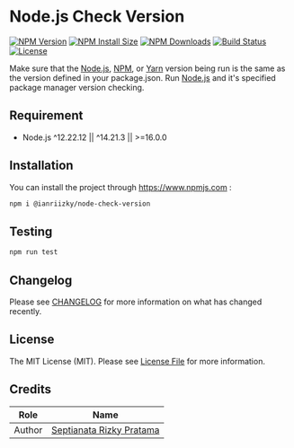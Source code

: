 # Node.js Check Version

[![NPM Version][npm-package-image]][npm-package-url]
[![NPM Install Size][npm-install-size-image]][npm-install-size-url]
[![NPM Downloads][npm-downloads-image]][npm-downloads-url]
[![Build Status][build-status-image]][build-status-url]
[![License][license-image]][license-url]

Make sure that the [Node.js][node-url], [NPM][npm-url], or [Yarn][yarn-url] version being run is the same as the version defined in your package.json.
Run [Node.js](http://nodejs.org) and it's specified package manager version checking.

## Requirement

- Node.js ^12.22.12 || ^14.21.3 || >=16.0.0

## Installation

You can install the project through <https://www.npmjs.com> :

```bash
npm i @ianriizky/node-check-version
```

## Testing

```bash
npm run test
```

## Changelog

Please see [CHANGELOG](CHANGELOG.md) for more information on what has changed recently.

## License

The MIT License (MIT). Please see [License File](LICENSE.md) for more information.

## Credits

| Role   | Name                                                     |
| ------ | -------------------------------------------------------- |
| Author | [Septianata Rizky Pratama](https://github.com/ianriizky) |

[npm-downloads-image]: https://badgen.net/npm/dm/@ianriizky/node-check-version
[npm-downloads-url]: https://npmcharts.com/compare/@ianriizky/node-check-version?minimal=true
[npm-install-size-image]: https://badgen.net/packagephobia/install/@ianriizky/node-check-version
[npm-install-size-url]: https://packagephobia.com/result?p=@ianriizky/node-check-version
[npm-package-url]: https://npmjs.org/package/@ianriizky/node-check-version
[npm-package-image]: https://badgen.net/npm/v/@ianriizky/node-check-version
[build-status-image]: https://github.com/ianriizky/node-checking-version/actions/workflows/test.yml/badge.svg
[build-status-url]: https://github.com/ianriizky/node-checking-version/actions
[license-image]: https://img.shields.io/badge/License-MIT-yellow.svg
[license-url]: LICENSE.md
[node-url]: http://nodejs.org
[npm-url]: https://www.npmjs.com
[yarn-url]: https://yarnpkg.com
